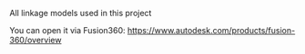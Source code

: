 All linkage models used in this project

You can open it via Fusion360: https://www.autodesk.com/products/fusion-360/overview
